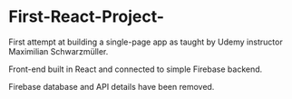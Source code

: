 # First-React-Project-

First attempt at building a single-page app as taught by Udemy instructor Maximilian Schwarzmüller.

Front-end built in React and connected to simple Firebase backend. 

Firebase database and API details have been removed. 
